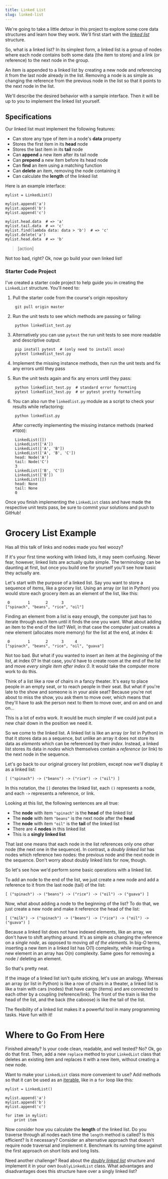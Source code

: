 ```yaml
---
title: Linked List
slug: linked-list
---
```


We're going to take a little detour in this project to explore some core data structures and learn how they work. We'll first start with the [*linked list*](https://en.wikipedia.org/wiki/Linked_list) structure.

So, what is a linked list? In its simplest form, a linked list is a group of nodes where each node contains both some data (the item to store) and a link (or reference) to the next node in the group.

An item is appended to a linked list by creating a new node and referencing it from the last node already in the list. Removing a node is as simple as changing the reference from the previous node in the list so that it points to the next node in the list.

We'll describe the desired behavior with a sample interface. Then it will be up to you to implement the linked list yourself.

## Specifications
Our linked list must implement the following features:

- Can store any type of item in a node's **data** property
- Stores the first item in its **head** node
- Stores the last item in its **tail** node
- Can **append** a new item after its tail node
- Can **prepend** a new item before its head node
- Can **find** an item using a matching function
- Can **delete** an item, removing the node containing it
- Can calculate the **length** of the linked list

Here is an example interface:

	mylist = LinkedList()

	mylist.append('a')
	mylist.append('b')
	mylist.append('c')

	mylist.head.data  # => 'a'
	mylist.tail.data  # => 'c'
	mylist.find(lambda data: data > 'b')  # => 'c'
	mylist.delete('a')
	mylist.head.data  # => 'b'

> [action]
>
Not too bad, right? Ok, now go build your own linked list!

### Starter Code Project

I've created a starter code project to help guide you in creating the `LinkedList` structure. You'll need to:

1. Pull the starter code from the course's origin repository

		git pull origin master

2. Run the unit tests to see which methods are passing or failing:

		python linkedlist_test.py

3. Alternatively you can use `pytest` the run unit tests to see more readable and descriptive output:

		pip install pytest  # (only need to install once)
		pytest linkedlist_test.py

4. Implement the missing instance methods, then run the unit tests and fix any errors until they pass

5. Run the unit tests again and fix any errors until they pass:

		python linkedlist_test.py  # standard error formatting
		pytest linkedlist_test.py  # or pytest pretty formatting

6. You can also run the `linkedlist.py` module as a script to check your results while refactoring:

		python linkedlist.py

	After correctly  implementing the missing instance methods (marked `#TODO`):

		LinkedList([])
		LinkedList(['A'])
		LinkedList(['A', 'B'])
		LinkedList(['A', 'B', 'C'])
		head: Node('A')
		tail: Node('C')
		3
		LinkedList(['B', 'C'])
		LinkedList(['B'])
		LinkedList([])
		head: None
		tail: None
		0

Once you finish implementing the `LinkedList` class and have made the respective unit tests pass, be sure to commit your solutions and push to GitHub!

Grocery List Example
==

Has all this talk of links and nodes made you feel woozy?

If it's your first time working with linked lists, it may seem confusing. Never fear, however, linked lists are actually quite simple. The terminology can be daunting at first, but once you build one for yourself you'll see how basic they actually are.

Let's start with the purpose of a linked list. Say you want to store a sequence of items, like a grocery list. Using an array (or list in Python) you would store each grocery item as an element of the list, like this:

	 0        1       2      3
	["spinach", "beans", "rice", "oil"]

Finding an element from a list is easy enough, the computer just has to iterate through each item until it finds the one you want. What about adding an item to the end of the list? Well, in that case the computer just creates a new element (allocates more memory) for the list at the end, at index 4:

	 0        1       2      3     4
	["spinach", "beans", "rice", "oil", "guava"]

Not too bad. But what if you wanted to insert an item at the _beginning_ of the list, at index 0? In that case, you'd have to create room at the end of the list and move _every single item after index 0_. It would take the computer more work to do this.

Think of a list like a row of chairs in a fancy theater. It's easy to place people in an empty seat, or to reach people in their seat. But what if you're late to the show and someone is in your aisle seat? Because you're not about to miss the show, you ask them to move over, which means that they'll have to ask the person next to them to move over, and on and on and on...

This is a lot of extra work. It would be much simpler if we could just put a new chair down in the position we need it.

So we come to the linked list. A linked list is like an array (or list in Python) in that it stores data as a sequence, but unlike an array it does not store its data as _elements_ which can be referenced by their _index_. Instead, a linked list stores its data in _nodes_ which themselves contain a _reference_ (or link) to the next node in the sequence.

Let's go back to our original grocery list problem, except now we'll display it as a linked list:

	[ ("spinach") -> ("beans") -> ("rice") -> ("oil") ]

In this notation, the `[]` denotes the linked list, each `()` represents a node, and each `->` represents a reference, or link.

Looking at this list, the following sentences are all true:

* The **node** with item `"spinach"` is the **head** of the linked list
* The **node** with item `"beans"` is the next node after the **head**
* The **node** with item `"oil"` is the **tail** of the linked list
* There are 4 **nodes** in this linked list
* This is a **singly linked list**

That last one means that each node in the list references only one other node (the next one in the sequence). In contrast, a _doubly linked list_ has nodes which reference two nodes: the previous node and the next node in the sequence. Don't worry about doubly linked lists for now, though.

So let's see how we'd perform some basic operations with a linked list.

To add an node to the end of the list, we just create a new node and add a reference to it from the last node (tail) of the list:

	[ ("spinach") -> ("beans") -> ("rice") -> ("oil") -> ("guava") ]

Now, what about adding a node to the beginning of the list? To do that, we just create a new node and make it reference the head of the list:

	[ ("milk") -> ("spinach") -> ("beans") -> ("rice") -> ("oil") -> ("guava") ]

Because a linked list does not have indexed elements, like an array, we don't have to shift anything around. It's as simple as changing the reference on a _single node_, as opposed to moving _all of the elements_. In big-O terms, inserting a new item in a linked list has O(1) complexity, while inserting a new element in an array has O(n) complexity. Same goes for removing a node / deleting an element.

So that's pretty neat.

If the image of a linked list isn't quite sticking, let's use an analogy. Whereas an array (or list in Python) is like a row of chairs in a theater, a linked list is like a train with cars (nodes) that have cargo (items) and are connected to each other by a coupling (reference/link). The front of the train is like the head of the list, and the back (the caboose) is like the tail of the list.

The flexibility of a linked list makes it a powerful tool in many programming tasks. Have fun with it!

Where to Go From Here
==
Finished already? Is your code clean, readable, and well tested? No? Ok, go do that first. Then, add a new `replace` method to your `LinkedList` class that deletes an existing item and replaces it with a new item, without creating a new node.

Want to make your `LinkedList` class more convenient to use? Add methods so that it can be used as an [iterable](https://wiki.python.org/moin/Iterator), like in a `for` loop like this:

	mylist = LinkedList()

	mylist.append('a')
	mylist.append('b')
	mylist.append('c')

	for item in mylist:
		print item

Now consider how you calculate the **length** of the linked list. Do you traverse through all nodes each time the `length` method is called? Is this efficient? Is it necessary? Consider an alternative approach that doesn't require node traversal and implement it. Benchmark its running time against the first approach on short lists and long lists.

Need another challenge? Read about the [*doubly linked list*](https://en.wikipedia.org/wiki/Doubly_linked_list) structure and implement it in your own `DoublyLinkedList` class. What advantages and disadvantages does this structure have over a singly linked list?

